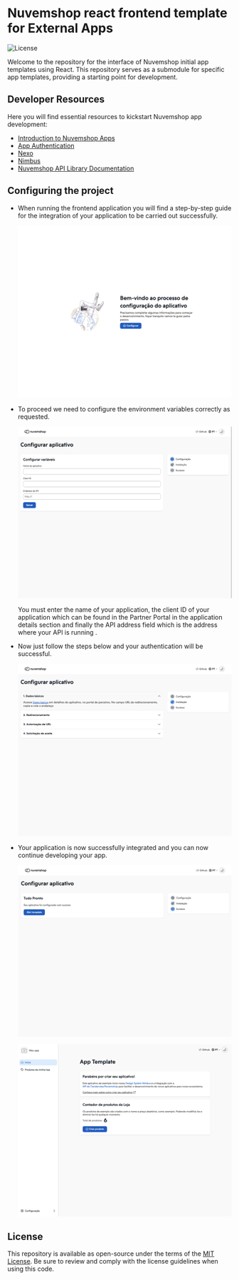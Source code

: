 # Nuvemshop react frontend template for External Apps

![License](https://img.shields.io/badge/license-MIT-blue)

Welcome to the repository for the interface of Nuvemshop initial app templates using React. This repository serves as a submodule for specific app templates, providing a starting point for development.

## Developer Resources

Here you will find essential resources to kickstart Nuvemshop app development:

- [Introduction to Nuvemshop Apps](https://dev.nuvemshop.com.br/en/docs/getting-started)
- [App Authentication](https://dev.nuvemshop.com.br/en/docs/applications/overview#authenticating-your-application)
- [Nexo](https://dev.nuvemshop.com.br/en/docs/developer-tools/nexo)
- [Nimbus](https://dev.nuvemshop.com.br/en/docs/developer-tools/nimbus)
- [Nuvemshop API Library Documentation](https://dev.nuvemshop.com.br/en/docs/developer-tools/nuvemshop-api/)

## Configuring the project

- When running the frontend application you will find a step-by-step guide for the integration of your application to be carried out successfully.

  ![Configuration step 1](./docs/config-step-1.png "configuration step 1")

- To proceed we need to configure the environment variables correctly as requested.

  ![Configuration step 2](./docs/config-step-2.png "configuration step 2")

  You must enter the name of your application, the client ID of your application which can be found in the Partner Portal in the application details section and finally the API address field which is the address where your API is running .

- Now just follow the steps below and your authentication will be successful.

  ![Configuration step 3](./docs/config-step-3.png "configuration step 3")

- Your application is now successfully integrated and you can now continue developing your app.

  ![Configuration step 4](./docs/config-step-4.png "configuration step 4")

  ![Configuration step 5](./docs/config-step-5.png "configuration step 5")

## License

This repository is available as open-source under the terms of the [MIT License](https://opensource.org/license/mit/). Be sure to review and comply with the license guidelines when using this code.
